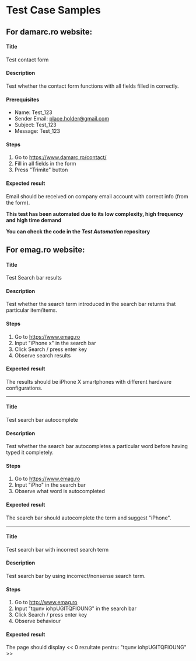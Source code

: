 # Test Case Samples

## For damarc.ro website:

#### Title
Test contact form

#### Description
Test whether the contact form functions with all fields filled in correctly.

#### Prerequisites
- Name: Test_123
- Sender Email: place.holder@gmail.com
- Subject: Test_123
- Message: Test_123

#### Steps
1. Go to https://www.damarc.ro/contact/
2. Fill in all fields in the form
3. Press "Trimite" button

#### Expected result
Email should be received on company email account with correct info (from the form).


**This test has been automated due to its low complexity, high frequency and high time demand**

**You can check the code in the *Test Automation* repository**



## For emag.ro website:

#### Title
Test Search bar results

#### Description
Test whether the search term introduced in the search bar returns that particular item/items.


#### Steps
1. Go to https://www.emag.ro
2. Input "iPhone x" in the search bar
3. Click Search / press enter key
4. Observe search results


#### Expected result
The results should be iPhone X smartphones with different hardware configurations.
______________________________________________________________________________________________



#### Title
Test search bar autocomplete

#### Description
Test whether the search bar autocompletes a particular word before having typed it completely.


#### Steps
1. Go to https://www.emag.ro
2. Input "iPho" in the search bar
3. Observe what word is autocompleted



#### Expected result
The search bar should autocomplete the term and suggest "iPhone".
______________________________________________________________________________________________

#### Title
Test search bar with incorrect search term

#### Description
Test search bar by using incorrect/nonsense search term.


#### Steps
1. Go to http://www.emag.ro
2. Input "tqunv iohpUGITQFIOUNG" in the search bar
3. Click Search / press enter key
4. Observe behaviour


#### Expected result
The page should display << 0 rezultate pentru: "tqunv iohpUGITQFIOUNG" >>




